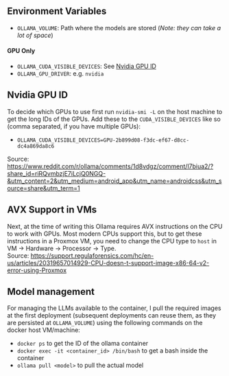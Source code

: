 ## Environment Variables
- `OLLAMA_VOLUME`: Path where the models are stored (*Note: they can take a lot of space*)

#### GPU Only
- `OLLAMA_CUDA_VISIBLE_DEVICES`: See [Nvidia GPU ID](#nvidia-gpu-id)
- `OLLAMA_GPU_DRIVER`: e.g. `nvidia`

## Nvidia GPU ID
To decide which GPUs to use first run `nvidia-smi -L` on the host machine to get the long IDs of the GPUs. Add these to the `CUDA_VISIBLE_DEVICES` like so (comma separated, if you have multiple GPUs):
- `OLLAMA_CUDA_VISIBLE_DEVICES=GPU-2b899d08-f3dc-ef67-d8cc-dc4a869da8c6`

Source: https://www.reddit.com/r/ollama/comments/1d8vdgz/comment/l7biua2/?share_id=riRQvmbzjE7iLcjQ0NGQ-&utm_content=2&utm_medium=android_app&utm_name=androidcss&utm_source=share&utm_term=1

## AVX Support in VMs
Next, at the time of writing this Ollama requires AVX instructions on the CPU to work with GPUs. Most modern CPUs support this, but to get these instructions in a Proxmox VM, you need to change the CPU type to `host` in VM -> Hardware -> Processor -> Type.  
Source: https://support.regulaforensics.com/hc/en-us/articles/20319657014929-CPU-doesn-t-support-image-x86-64-v2-error-using-Proxmox

## Model management
For managing the LLMs available to the container, I pull the required images at the first deployment (subsequent deployments can reuse them, as they are persisted at `OLLAMA_VOLUME`) using the following commands on the docker host VM/machine:
- `docker ps` to get the ID of the ollama container
- `docker exec -it <container_id> /bin/bash` to get a bash inside the container
- `ollama pull <model>` to pull the actual model
